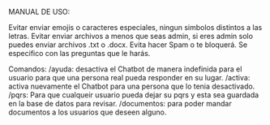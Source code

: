 MANUAL DE USO:

Evitar enviar emojis o caracteres especiales, ningun simbolos distintos a las letras.
Evitar enviar archivos a menos que seas admin, si eres admin solo puedes enviar archivos .txt o .docx.
Evita hacer Spam o te bloquerá.
Se especifico con las preguntas que le harás.

Comandos:
/ayuda: desactiva el Chatbot de manera indefinida para el usuario para que una persona real pueda responder en su lugar.
/activa: activa nuevamente el Chatbot para una persona que lo tenia desactivado.
/pqrs: Para que cualqueir usuario pueda dejar su pqrs y esta sea guardada en la base de datos para revisar.
/documentos: para poder mandar documentos a los usuarios que deseen alguno.
